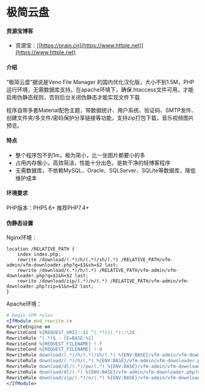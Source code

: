 # 极简云盘

#### 资源宝博客

+ 资源宝：[[https://prain.cn](https://www.httple.net)](https://www.httple.net)

#### 介绍
“极简云盘”据说是Veno File Manager 的国内优化汉化版，大小不到1.5M，PHP运行环境，无需数据库支持。在apache环境下，确保.htaccess文件可用，才能启用伪静态规则，否则后台关闭伪静态才能实现文件下载

程序自带多套Material配色主题，带数据统计、用户系统、验证码、SMTP发件、创建文件夹/多文件/密码保护分享链接等功能，支持zip打包下载，音乐视频图片预览。

#### 特点
+ 整个程序包不到1m，极为简小，比一张图片都要小的多
+ 占用内存极小，高效简洁，性能十分出色，是款干净的轻博客程序
+ 无需数据库，不依赖MySQL、Oracle、SQLServer、SQLite等数据库，降低维护成本

#### 环境要求
PHP版本：PHP5.6+ 推荐PHP7.4+

#### 伪静态设置
Nginx环境：
```nginx
location /RELATIVE_PATH {
    index index.php;
    rewrite /download/(.*)/h/(.*)/sh/(.*) /RELATIVE_PATH/vfm-admin/vfm-downloader.php?q=$1&sh=$2 last;
    rewrite /download/(.*)/h/(.*) /RELATIVE_PATH/vfm-admin/vfm-downloader.php?q=$1&h=$2 last;
    rewrite /download/zip/(.*)/n/(.*) /RELATIVE_PATH/vfm-admin/vfm-downloader.php?zip=$1&n=$2 last;
}
```

Apache环境：
```apache
# begin VFM rules
<IfModule mod_rewrite.c>
RewriteEngine on
RewriteCond %{REQUEST_URI}::$1 ^(.*?/)(.*)::\2$
RewriteRule ^(.*)$ - [E=BASE:%1]
RewriteCond %{REQUEST_FILENAME} !-f
RewriteCond %{REQUEST_FILENAME} !-d
RewriteRule download/(.*)/h/(.*)/sh/(.*) %{ENV:BASE}/vfm-admin/vfm-downloader.php?q=$1&h=$2&sh=$3 [L]
RewriteRule download/(.*)/h/(.*) %{ENV:BASE}/vfm-admin/vfm-downloader.php?q=$1&h=$2 [L]
RewriteRule download/dl/(.*)/pw/(.*) %{ENV:BASE}/vfm-admin/vfm-downloader.php?dl=$1&pw=$2 [L]
RewriteRule download/dl/(.*) %{ENV:BASE}/vfm-admin/vfm-downloader.php?dl=$1 [L]
RewriteRule download/zip/(.*)/n/(.*) %{ENV:BASE}/vfm-admin/vfm-downloader.php?zip=$1&n=$2 [L]
</IfModule>
```
